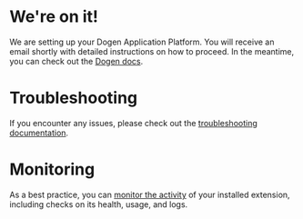 # We're on it!

We are setting up your Dogen Application Platform. You will receive an email shortly with detailed instructions on how to proceed.  In the meantime, you can check out the [Dogen docs](https://www.dogen.io/docs).

# Troubleshooting

If you encounter any issues, please check out the [troubleshooting documentation](https://www.dogen.io/docs/troubleshooting#firebase-extension-issues).

# Monitoring

As a best practice, you can [monitor the activity](https://firebase.google.com/docs/extensions/manage-installed-extensions#monitor) of your installed extension, including checks on its health, usage, and logs.
